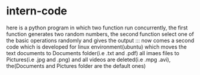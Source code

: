 # intern-code
here is a python program in which two function run concurrently, the first function generates two random numbers, the second function select one of the basic operations randomly and gives the output  :::  now comes a second code which is developed for linux environment(ubuntu) which moves the text documents to Documents folder(i.e .txt and .pdf) all imaes files to Pictures(i.e .jpg and .png) and all videos are deleted(i.e .mpg .avi), the(Documents and Pictures folder are the default ones)
